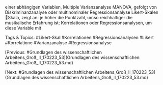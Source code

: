einer abhängigen Variablen, Multiple Varianzanalyse MANOVA, gefolgt von 
Diskriminanzanalyse oder multinominaler Regressionsanalyse
Likert-Skalen
Skala, zeigt an: je höher die Punktzahl, umso reichhaltiger die musikalische 
Erfahrung ist; Korrelationen oder Regressionsanalysen, um diese Variable mit 

   Tags & Topics:
   #Likert-Skal
   #Korrelationen
   #Regressionsanalysen
   #Likert
   #Korrelatione
   #Varianzanalyse
   #Regressionsanalyse

[Previous: #Grundlagen des wissenschaftlichen Arbeitens_Groß_II_170223_53](Grundlagen des wissenschaftlichen Arbeitens_Groß_II_170223_53.md)

[Next: #Grundlagen des wissenschaftlichen Arbeitens_Groß_II_170223_53](Grundlagen des wissenschaftlichen Arbeitens_Groß_II_170223_53.md)